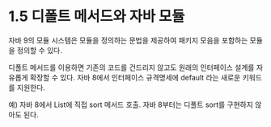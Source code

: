 # 1.5 디폴트 메서드와 자바 모듈

자바 9의 모듈 시스템은 모듈을 정의하는 문법을 제공하여 패키지 모음을 포함하는 모듈을 정의할 수 있다.

디폴트 메서드를 이용하면 기존의 코드를 건드리지 않고도 원래의 인터페이스 설계를 자유롭게 확장할 수 있다. 자바 8에서 인터페이스 규격명세에 default 라는 새로운 키워드를 지원한다.

예) 자바 8에서 List에 직접 sort 메서드 호출. 자바 8부터는 디폴트 sort를 구현하지 않아도 된다.
